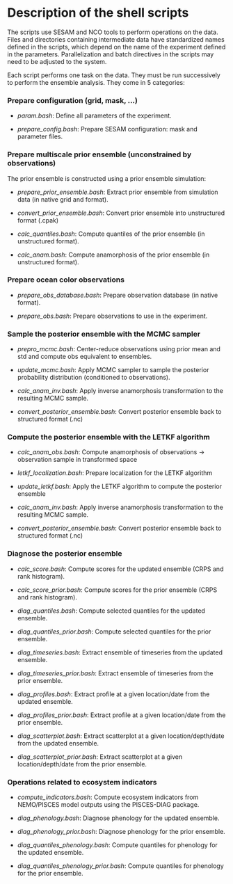 # Description of the shell scripts

The scripts use SESAM and NCO tools to perform operations on the data. Files and directories containing intermediate data have standardized names defined in the scripts, which depend on the name of the experiment defined in the parameters. Parallelization and batch directives in the scripts may need to be adjusted to the system.

Each script performs one task on the data. They must be run successively to perform the ensemble analysis. They come in 5 categories:

### Prepare configuration (grid, mask, ...)

 * <i>param.bash</i>: Define all parameters of the experiment.

 * <i>prepare_config.bash</i>: Prepare SESAM configuration: mask and parameter files.

### Prepare multiscale prior ensemble (unconstrained by observations)

 The prior ensemble is constructed using a prior ensemble simulation:

 * <i>prepare_prior_ensemble.bash</i>: Extract prior ensemble from simulation data (in native grid and format).

 * <i>convert_prior_ensemble.bash</i>: Convert prior ensemble into unstructured format (.cpak)

 * <i>calc_quantiles.bash</i>: Compute quantiles of the prior ensemble (in unstructured format).

 * <i>calc_anam.bash</i>: Compute anamorphosis of the prior ensemble (in unstructured format).

### Prepare ocean color observations

 * <i>prepare_obs_database.bash</i>: Prepare observation database (in native format).

 * <i>prepare_obs.bash</i>: Prepare observations to use in the experiment.

### Sample the posterior ensemble with the MCMC sampler

 * <i>prepro_mcmc.bash</i>: Center-reduce observations using prior mean and std and compute obs equivalent to ensembles.

 * <i>update_mcmc.bash</i>: Apply MCMC sampler to sample the posterior probability distribution (conditioned to observations).

 * <i>calc_anam_inv.bash</i>: Apply inverse anamorphosis transformation to the resulting MCMC sample.

 * <i>convert_posterior_ensemble.bash</i>: Convert posterior ensemble back to structured format (.nc)

### Compute the posterior ensemble with the LETKF algorithm

 * <i>calc_anam_obs.bash</i>: Compute anamorphosis of observations -> observation sample in transformed space

 * <i>letkf_localization.bash</i>: Prepare localization for the LETKF algorithm

 * <i>update_letkf.bash</i>: Apply the LETKF algorithm to compute the posterior ensemble

 * <i>calc_anam_inv.bash</i>: Apply inverse anamorphosis transformation to the resulting MCMC sample.

 * <i>convert_posterior_ensemble.bash</i>: Convert posterior ensemble back to structured format (.nc)

### Diagnose the posterior ensemble

 * <i>calc_score.bash</i>: Compute scores for the updated ensemble (CRPS and rank histogram).

 * <i>calc_score_prior.bash</i>: Compute scores for the prior ensemble (CRPS and rank histogram).

 * <i>diag_quantiles.bash</i>: Compute selected quantiles for the updated ensemble.

 * <i>diag_quantiles_prior.bash</i>: Compute selected quantiles for the prior ensemble.

 * <i>diag_timeseries.bash</i>: Extract ensemble of timeseries from the updated ensemble.

 * <i>diag_timeseries_prior.bash</i>: Extract ensemble of timeseries from the prior ensemble.

 * <i>diag_profiles.bash</i>: Extract profile at a given location/date from the updated ensemble.

 * <i>diag_profiles_prior.bash</i>: Extract profile at a given location/date from the prior ensemble.

 * <i>diag_scatterplot.bash</i>: Extract scatterplot at a given location/depth/date from the updated ensemble.

 * <i>diag_scatterplot_prior.bash</i>: Extract scatterplot at a given location/depth/date from the prior ensemble.

### Operations related to ecosystem indicators

 * <i>compute_indicators.bash</i>: Compute ecosystem indicators from NEMO/PISCES model outputs using the PISCES-DIAG package.

 * <i>diag_phenology.bash</i>: Diagnose phenology for the updated ensemble.

 * <i>diag_phenology_prior.bash</i>: Diagnose phenology for the prior ensemble.

 * <i>diag_quantiles_phenology.bash</i>: Compute quantiles for phenology for the updated ensemble.

 * <i>diag_quantiles_phenology_prior.bash</i>: Compute quantiles for phenology for the prior ensemble.

